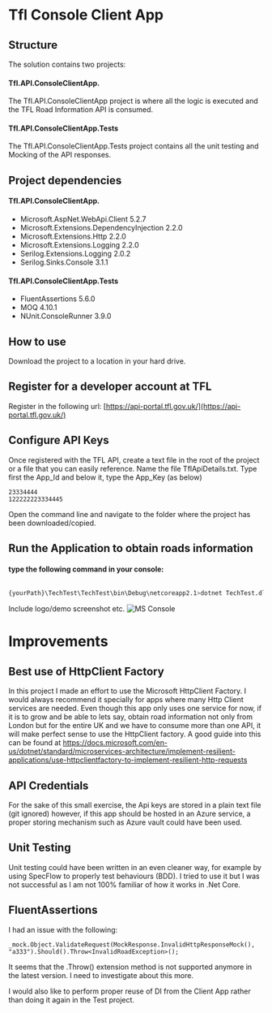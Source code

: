 
#  Tfl Console Client App

##  Structure

The solution contains two projects:
#### Tfl.API.ConsoleClientApp.
The Tfl.API.ConsoleClientApp project is where all the logic is executed and the TFL Road Information API is consumed.
#### Tfl.API.ConsoleClientApp.Tests
The Tfl.API.ConsoleClientApp.Tests project contains all the unit testing and Mocking of the API responses.
## Project dependencies

#### Tfl.API.ConsoleClientApp.
* Microsoft.AspNet.WebApi.Client 5.2.7
* Microsoft.Extensions.DependencyInjection 2.2.0
* Microsoft.Extensions.Http 2.2.0
* Microsoft.Extensions.Logging 2.2.0
* Serilog.Extensions.Logging 2.0.2
* Serilog.Sinks.Console 3.1.1

#### Tfl.API.ConsoleClientApp.Tests
* FluentAssertions 5.6.0
* MOQ 4.10.1
* NUnit.ConsoleRunner 3.9.0
## How to use

Download the project to a location in your hard drive.
## Register for a developer account at TFL
Register in the following  url:  [https://api-portal.tfl.gov.uk/](https://api-portal.tfl.gov.uk/)

## Configure API Keys
Once registered with the TFL API, create a text file in the root of the project or a file that you can easily reference. Name the file TflApiDetails.txt. Type first the App_Id and below it, type the App_Key (as below)
```
23334444
122222223334445
```

Open the command line and navigate to the folder where the project has been downloaded/copied.

## Run the Application to obtain roads information

#### type the following command in your console:

```bash

{yourPath}\TechTest\TechTest\bin\Debug\netcoreapp2.1>dotnet TechTest.dll

```
Include logo/demo screenshot etc.
![MS Console](blob/master/TechTest/ConsoleCapture.PNG)


# Improvements

## Best use of HttpClient Factory

In this project I made an effort to use the Microsoft HttpClient Factory. I would always recommend it specially for apps where many Http Client services are needed. Even though this app only uses one service for now, if it is to grow and be able to lets say, obtain road information not only from London but for the entire UK and we have to consume more than one API, it will make perfect sense to use the HttpClient factory. A good guide into this can be found at https://docs.microsoft.com/en-us/dotnet/standard/microservices-architecture/implement-resilient-applications/use-httpclientfactory-to-implement-resilient-http-requests

## API Credentials

For the sake of this small exercise, the Api keys are stored in a plain text file (git ignored) however, if this app should be hosted in an Azure service, a proper storing mechanism such as Azure vault could have been used.

## Unit Testing
Unit testing could have been written in an even cleaner way, for example by using SpecFlow to properly test behaviours (BDD). I tried to use it but I was not successful as I am not 100% familiar of how it works in .Net Core.

## FluentAssertions

I had an issue with the following:
```
_mock.Object.ValidateRequest(MockResponse.InvalidHttpResponseMock(), "a333").Should().Throw<InvalidRoadException>();
```
It seems that the .Throw<Exception>() extension method is not supported anymore in the latest version. I need to investigate about this more.

I would also like to perform proper reuse of DI from the Client App rather than doing it again in the Test project.

 
